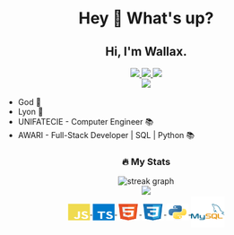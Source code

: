 <h1 align="center">Hey 👋 What's up?</h1>

<h2 align="center">Hi, I'm Wallax.</h2>

<div align="center">
  <a href="https://x.com/black14691" target="_blank">
  <img src="https://img.shields.io/static/v1?message=Twitter&logo=twitter&label=&color=1DA1F2&logoColor=white&labelColor=&style=for-the-badge"
  target="_blank">

  <a href="https://www.instagram.com/wallaxsf?igsh=ZzFwOWJsZjlhd2oz" target="_blank">
  <img src="https://img.shields.io/badge/-Instagram-%23E4405F?style=for-the-badge&logo=instagram&logoColor=white" target="_blank">
  </a>

  <a href="https://www.linkedin.com/in/wallax-figueiredo-41116b285/" target="_blank">
  <img src="https://img.shields.io/badge/-LinkedIn-%230077B5?style=for-the-badge&logo=linkedin&logoColor=white" target="_blank">
  </a> 
 </div>

<div align="center">
  <img src="https://visitor-badge.laobi.icu/badge?page_id=maurodesouza.maurodesouza&"  />
</div>
 
- God 🙏
- Lyon 🦁
- UNIFATECIE - Computer Engineer 📚  
- AWARI - Full-Stack Developer | SQL | Python 📚

<h3 align="center">🔥   My Stats </h3>

<div align="center">
  <img src="https://streak-stats.demolab.com?user=WallCod&locale=en&mode=daily&theme=dark&hide_border=false&border_radius=5&order=3" height="220" alt="streak graph"  />
</div>



<div align="center">

  <a href="https://github.com/WallCod">

  <img height="180em" src="https://github-readme-stats.vercel.app/api/top-langs/?username=WallCod&layout=compact&langs_count=7&theme=tokyonight"/>
  <br/>

  <img align="center" alt="JS" height="30" width="40" src="https://raw.githubusercontent.com/devicons/devicon/master/icons/javascript/javascript-plain.svg">

  <img align="center" alt="TS" height="30" width="40" src="https://raw.githubusercontent.com/devicons/devicon/master/icons/typescript/typescript-plain.svg">

  <img align="center" alt="HTML" height="30" width="40" src="https://raw.githubusercontent.com/devicons/devicon/master/icons/html5/html5-original.svg">

  <img align="center" alt="CSS" height="30" width="40" src="https://raw.githubusercontent.com/devicons/devicon/master/icons/css3/css3-original.svg">

  <img align="center" alt="Python" height="30" width="40" src="https://raw.githubusercontent.com/devicons/devicon/master/icons/python/python-original.svg">

  <img align="center" alt="MYSQL" height="55" width="60" src="https://github.com/devicons/devicon/blob/master/icons/mysql/mysql-original-wordmark.svg">

</div>


